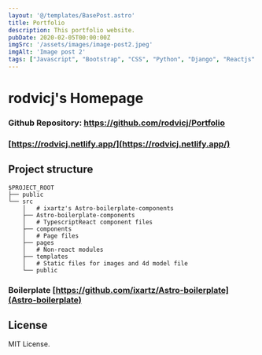 ```yaml
---
layout: '@/templates/BasePost.astro'
title: Portfolio
description: This portfolio website.
pubDate: 2020-02-05T00:00:00Z
imgSrc: '/assets/images/image-post2.jpeg'
imgAlt: 'Image post 2'
tags: ["Javascript", "Bootstrap", "CSS", "Python", "Django", "Reactjs" ]
---
```


# rodvicj's Homepage

### Github Repository: <https://github.com/rodvicj/Portfolio>

### [https://rodvicj.netlify.app/](https://rodvicj.netlify.app/)


## Project structure

```
$PROJECT_ROOT
├── public
└── src
    │   # ixartz's Astro-boilerplate-components
    ├── Astro-boilerplate-components
    │   # TypescriptReact component files
    ├── components
    │   # Page files
    ├── pages
    │   # Non-react modules
    ├── templates
    │   # Static files for images and 4d model file
    └── public
```

### Boilerplate [https://github.com/ixartz/Astro-boilerplate](Astro-boilerplate)

## License

MIT License.

